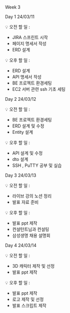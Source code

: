 Week 3

Day 1
24/03/11
 
:bulb: 오전 할 일 : 

- JIRA 스프린트 시작
- 페이지 명세서 작성
- ERD 설계


:bulb: 오후 할 일 : 

- ERD 설계
- API 명세서 작성
- BE 프로젝트 환경세팅
- EC2 서버 관련 ssh 기초 세팅  

Day 2
24/03/12

:bulb: 오전 할 일 : 

- BE 프로젝트 환경세팅
- ERD 설계 및 수정
- Entity 설계 

:bulb: 오후 할 일 : 

- API 설계 및 수정
- dto 설계
- SSH , PuTTY 공부 및 실습

Day 3
24/03/13

:bulb: 오전 할 일 : 

- 라이브 강의 노션 정리
- 발표 자료 준비

:bulb: 오후 할 일 : 

- 발표 ppt 제작
- 컨설턴트님과 컨설팅
- 삼성생명 채용 설명회

Day 4
24/03/14

:bulb: 오전 할 일 : 

- 3D 캐릭터 제작 및 선정
- 발표 ppt 제작

:bulb: 오후 할 일 : 

- 발표 ppt 제작
- 로고 제작 및 선정
- 발표 스크립트 제작

